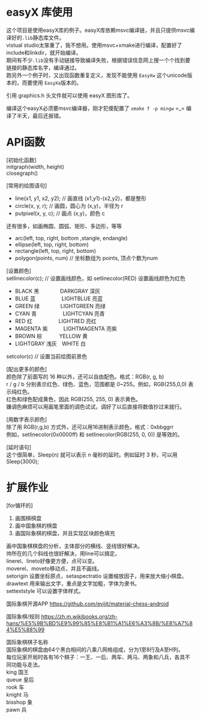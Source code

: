 # easyX 库使用
这个项目是使用easyX库的例子。easyX库依赖msvc编译链，并且只提供msvc编译好的`.lib`静态库文件。        
vistual studio太笨重了，我不想用。使用msvc+xmake进行编译，配置好了include和linkdir，就开始编译。        
期间有不少`.lib`没有手动链接导致编译失败，根据错误信息网上搜一个个找到要链接的静态库名字，编译通过。    
跑另外一个例子时，又出现函数重复定义，发现不能使用 `EasyXw` 这个unicode版本的，而要使用 `EasyXa`版本的。    

引用 graphics.h 头文件就可以使用 easyX 图形库了。   

编译这个easyX必须要msvc编译器，刚才犯傻配置了 `xmake f -p mingw` =_= 编译了半天，最后还报错。   

# API函数
[初始化函数]        
initgraph(width, height)        
closegraph()        

[常用的绘图语句]
* line(x1, y1, x2, y2); // 画直线 (x1,y1)-(x2,y2)，都是整形
* circle(x, y, r); // 画圆，圆心为 (x,y)，半径为 r
* putpixel(x, y, c); // 画点 (x,y)，颜色 c

还有很多，如画椭圆、圆弧、矩形、多边形，等等        
* arc(left, top, right, bottom ,stangle, endangle)
* ellipse(left, top, right, bottom)
* rectangle(left, top, right, bottom)
* polygon(points, num) // 坐标数组为 points, 顶点个数为num

[设置颜色]      
setlinecolor(c);    // 设置画线颜色，如 setlinecolor(RED) 设置画线颜色为红色        
* BLACK 黑　　　　DARKGRAY 深灰
* BLUE 蓝　　　　　LIGHTBLUE 亮蓝
* GREEN 绿　　　　LIGHTGREEN 亮绿
* CYAN 青　　　　　LIGHTCYAN 亮青
* RED   红　　　　　LIGHTRED   亮红
* MAGENTA 紫　　　LIGHTMAGENTA   亮紫
* BROWN 棕 　　　YELLOW 黄
* LIGHTGRAY 浅灰　WHITE 白

setcolor(c) // 设置当前绘图前景色       

[配出更多的颜色]        
颜色除了前面写的 16 种以外，还可以自由配色。格式：RGB(r, g, b)      
r / g / b 分别表示红色、绿色、蓝色，范围都是 0~255。例如，RGB(255,0,0) 表示纯红色。     
红色和绿色配成黄色，因此 RGB(255, 255, 0) 表示黄色。        
嫌调色麻烦可以用画笔里面的调色试试，调好了以后直接将数值抄过来就行。        

[用数字表示颜色]        
除了用 RGB(r,g,b) 方式外，还可以用16进制表示颜色，格式：0xbbggrr        
例如，setlinecolor(0x0000ff) 和 setlinecolor(RGB(255, 0, 0)) 是等效的。     

[延时语句]  
这个很简单，Sleep(n) 就可以表示 n 毫秒的延时。例如延时 3 秒，可以用 Sleep(3000);        

# 扩展作业
[for循环的]     
1. 画围棋棋盘
2. 画中国象棋的棋盘
3. 画国际象棋的棋盘，并且实现区块颜色填充

画中国象棋棋盘的分析，主体部分的横线、竖线很好解决。    
帅所在的几个斜线也很好解决，用line可以搞定。    
linerel、lineto好像更方便，点可以变。       
moverel、moveto移动点，并且不画线。     
setorigin 设置坐标原点，setaspectratio 设置缩放因子，用来放大缩小棋盘。         
drawtext 用来输出文字，重点是文字加粗，字体为隶书。     
settextstyle 可以设置字体样式。 

国际象棋开源APP https://github.com/evijit/material-chess-android

国际象棋/规则 https://zh.m.wikibooks.org/zh-hans/%E5%9B%BD%E9%99%85%E8%B1%A1%E6%A3%8B/%E8%A7%84%E5%88%99

国际象棋棋子名称        
国际象棋的棋盘由64个黑白相间的八乘八网格组成，分为1至8行及A至H列。      
每位玩家开局时各有16个棋子：一王、一后、两车、两马、两象和八兵，各具不同功能与走法。        
king 国王       
queue 皇后      
rook 车     
knight 马       
bisshop 象      
pawn 兵     